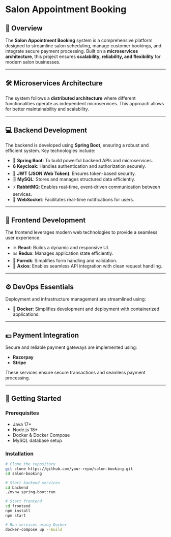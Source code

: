 # Salon Appointment Booking

## 📌 Overview
The **Salon Appointment Booking** system is a comprehensive platform designed to streamline salon scheduling, manage customer bookings, and integrate secure payment processing. Built on a **microservices architecture**, this project ensures **scalability, reliability, and flexibility** for modern salon businesses.

---

## 🛠️ Microservices Architecture
The system follows a **distributed architecture** where different functionalities operate as independent microservices. This approach allows for better maintainability and scalability.

---

## 💻 Backend Development
The backend is developed using **Spring Boot**, ensuring a robust and efficient system. Key technologies include:

- 🌟 **Spring Boot**: To build powerful backend APIs and microservices.
- 🔒 **Keycloak**: Handles authentication and authorization securely.
- 🔑 **JWT (JSON Web Token)**: Ensures token-based security.
- 🗄️ **MySQL**: Stores and manages structured data efficiently.
- ⚡ **RabbitMQ**: Enables real-time, event-driven communication between services.
- 🔔 **WebSocket**: Facilitates real-time notifications for users.

---

## 🎨 Frontend Development
The frontend leverages modern web technologies to provide a seamless user experience:

- ⚛️ **React**: Builds a dynamic and responsive UI.
- 📊 **Redux**: Manages application state efficiently.
- 📝 **Formik**: Simplifies form handling and validation.
- 🔗 **Axios**: Enables seamless API integration with clean request handling.

---

## ⚙️ DevOps Essentials
Deployment and infrastructure management are streamlined using:

- 🐳 **Docker**: Simplifies development and deployment with containerized applications.

---

## 💵 Payment Integration
Secure and reliable payment gateways are implemented using:

- **Razorpay**
- **Stripe**

These services ensure secure transactions and seamless payment processing.

---

## 🚀 Getting Started
### Prerequisites
- Java 17+
- Node.js 18+
- Docker & Docker Compose
- MySQL database setup

### Installation
```sh
# Clone the repository
git clone https://github.com/your-repo/salon-booking.git
cd salon-booking

# Start backend services
cd backend
./mvnw spring-boot:run

# Start frontend
cd frontend
npm install
npm start

# Run services using Docker
docker-compose up --build
```


